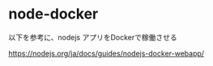 # node-docker

以下を参考に、nodejs アプリをDockerで稼働させる

https://nodejs.org/ja/docs/guides/nodejs-docker-webapp/

